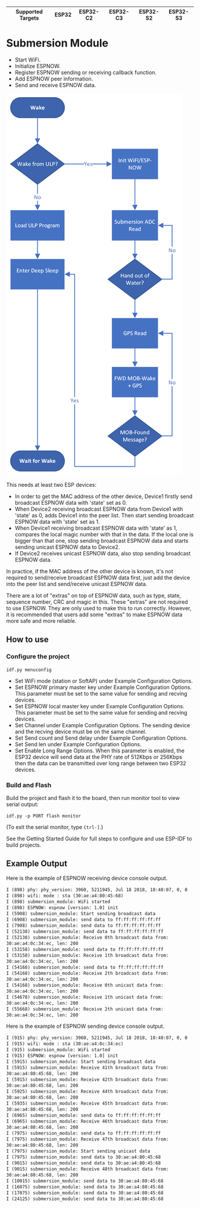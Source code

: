| Supported Targets | ESP32 | ESP32-C2 | ESP32-C3 | ESP32-S2 | ESP32-S3 |
| ----------------- | ----- | -------- | -------- | -------- | -------- |

# Submersion Module
* Start WiFi.
* Initialize ESPNOW.
* Register ESPNOW sending or receiving callback function.
* Add ESPNOW peer information.
* Send and receive ESPNOW data.

![Software State Machine](docs/fsm.png)

This needs at least two ESP devices:

* In order to get the MAC address of the other device, Device1 firstly send broadcast ESPNOW data with 'state' set as 0.
* When Device2 receiving broadcast ESPNOW data from Device1 with 'state' as 0, adds Device1 into the peer list.
  Then start sending broadcast ESPNOW data with 'state' set as 1.
* When Device1 receiving broadcast ESPNOW data with 'state' as 1, compares the local magic number with that in the data.
  If the local one is bigger than that one, stop sending broadcast ESPNOW data and starts sending unicast ESPNOW data to Device2.
* If Device2 receives unicast ESPNOW data, also stop sending broadcast ESPNOW data.

In practice, if the MAC address of the other device is known, it's not required to send/receive broadcast ESPNOW data first,
just add the device into the peer list and send/receive unicast ESPNOW data.

There are a lot of "extras" on top of ESPNOW data, such as type, state, sequence number, CRC and magic in this. These "extras" are
not required to use ESPNOW. They are only used to make this to run correctly. However, it is recommended that users add some "extras"
to make ESPNOW data more safe and more reliable.

## How to use 

### Configure the project

```
idf.py menuconfig
```

* Set WiFi mode (station or SoftAP) under Example Configuration Options.
* Set ESPNOW primary master key under Example Configuration Options.
  This parameter must be set to the same value for sending and recving devices.
* Set ESPNOW local master key under Example Configuration Options.
  This parameter must be set to the same value for sending and recving devices.
* Set Channel under Example Configuration Options.
  The sending device and the recving device must be on the same channel.
* Set Send count and Send delay under Example Configuration Options.
* Set Send len under Example Configuration Options.
* Set Enable Long Range Options.
  When this parameter is enabled, the ESP32 device will send data at the PHY rate of 512Kbps or 256Kbps
  then the data can be transmitted over long range between two ESP32 devices.

### Build and Flash

Build the project and flash it to the board, then run monitor tool to view serial output:

```
idf.py -p PORT flash monitor
```

(To exit the serial monitor, type ``Ctrl-]``.)

See the Getting Started Guide for full steps to configure and use ESP-IDF to build projects.

## Example Output

Here is the example of ESPNOW receiving device console output.

```
I (898) phy: phy_version: 3960, 5211945, Jul 18 2018, 10:40:07, 0, 0
I (898) wifi: mode : sta (30:ae:a4:80:45:68)
I (898) submersion_module: WiFi started
I (898) ESPNOW: espnow [version: 1.0] init
I (5908) submersion_module: Start sending broadcast data
I (6908) submersion_module: send data to ff:ff:ff:ff:ff:ff
I (7908) submersion_module: send data to ff:ff:ff:ff:ff:ff
I (52138) submersion_module: send data to ff:ff:ff:ff:ff:ff
I (52138) submersion_module: Receive 0th broadcast data from: 30:ae:a4:0c:34:ec, len: 200
I (53158) submersion_module: send data to ff:ff:ff:ff:ff:ff
I (53158) submersion_module: Receive 1th broadcast data from: 30:ae:a4:0c:34:ec, len: 200
I (54168) submersion_module: send data to ff:ff:ff:ff:ff:ff
I (54168) submersion_module: Receive 2th broadcast data from: 30:ae:a4:0c:34:ec, len: 200
I (54168) submersion_module: Receive 0th unicast data from: 30:ae:a4:0c:34:ec, len: 200
I (54678) submersion_module: Receive 1th unicast data from: 30:ae:a4:0c:34:ec, len: 200
I (55668) submersion_module: Receive 2th unicast data from: 30:ae:a4:0c:34:ec, len: 200
```

Here is the example of ESPNOW sending device console output.

```
I (915) phy: phy_version: 3960, 5211945, Jul 18 2018, 10:40:07, 0, 0
I (915) wifi: mode : sta (30:ae:a4:0c:34:ec)
I (915) submersion_module: WiFi started
I (915) ESPNOW: espnow [version: 1.0] init
I (5915) submersion_module: Start sending broadcast data
I (5915) submersion_module: Receive 41th broadcast data from: 30:ae:a4:80:45:68, len: 200
I (5915) submersion_module: Receive 42th broadcast data from: 30:ae:a4:80:45:68, len: 200
I (5925) submersion_module: Receive 44th broadcast data from: 30:ae:a4:80:45:68, len: 200
I (5935) submersion_module: Receive 45th broadcast data from: 30:ae:a4:80:45:68, len: 200
I (6965) submersion_module: send data to ff:ff:ff:ff:ff:ff
I (6965) submersion_module: Receive 46th broadcast data from: 30:ae:a4:80:45:68, len: 200
I (7975) submersion_module: send data to ff:ff:ff:ff:ff:ff
I (7975) submersion_module: Receive 47th broadcast data from: 30:ae:a4:80:45:68, len: 200
I (7975) submersion_module: Start sending unicast data
I (7975) submersion_module: send data to 30:ae:a4:80:45:68
I (9015) submersion_module: send data to 30:ae:a4:80:45:68
I (9015) submersion_module: Receive 48th broadcast data from: 30:ae:a4:80:45:68, len: 200
I (10015) submersion_module: send data to 30:ae:a4:80:45:68
I (16075) submersion_module: send data to 30:ae:a4:80:45:68
I (17075) submersion_module: send data to 30:ae:a4:80:45:68
I (24125) submersion_module: send data to 30:ae:a4:80:45:68
```


